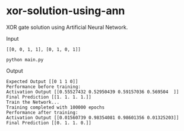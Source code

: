 # xor-solution-using-ann

XOR gate solution using Artificial Neural Network.

Input

```
[[0, 0, 1, 1], [0, 1, 0, 1]]
```

```
python main.py
```

Output

```
Expected Output [[0 1 1 0]]
Performance before training:
Activation Output [[0.55527432 0.52950439 0.59157036 0.569504  ]]
Final Prediction [[1. 1. 1. 1.]]
Train the Network...
Training completed with 100000 epochs
Performance after training:
Activation Output [[0.01560739 0.98354081 0.98601356 0.01325203]]
Final Prediction [[0. 1. 1. 0.]]
```



